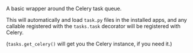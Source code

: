 A basic wrapper around the Celery task queue.

This will automatically and load `task.py` files in the installed apps, and any callable registered with the `tasks.task` decorator will be registered with Celery.

(`tasks.get_celery()` will get you the Celery instance, if you need it.)